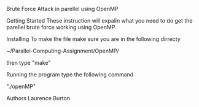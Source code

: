 Brute Force Attack in parellel using OpenMP 

Getting Started
These instruction will expalin what you need to do get the parellel brute force working using OpenMP.


Installing
To make the file make sure you are in the following dirrecty

~/Parallel-Computing-Assignment/OpenMP/

then type "make"


Running the program
type the following command 

"./openMP"


Authors
Laurence Burton

